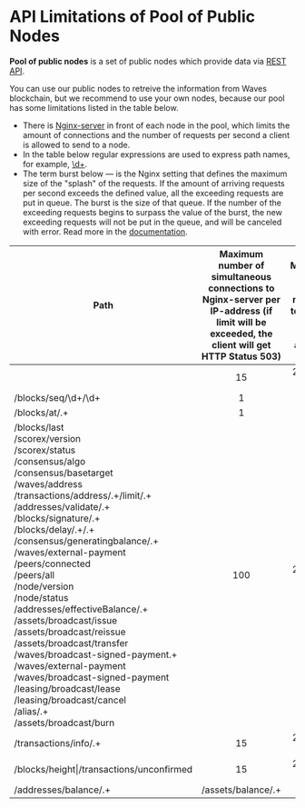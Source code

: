 # API Limitations of Pool of Public Nodes

**Pool of public nodes** is a set of public nodes which provide data via [REST API](/en).

You can use our public nodes to retreive the information from Waves blockchain, but we recommend to use your own nodes, because our pool has some limitations listed in the table below.

<note type="info" title="">
<ul><li>There is <a href="https://www.nginx.com">Nginx-server</a> in front of each node in the pool, which limits the amount of connections and the number of requests per second a client is allowed to send to a node.</li>
<li>In the table below regular expressions are used to express path names, for example, <a href="https://stackoverflow.com/questions/2841550/what-does-d-mean-in-regular-expression-terms">\d+</a>.</li>
<li>The term burst below — is the Nginx setting that defines the maximum size of the "splash" of the requests. If the amount of arriving requests per second exceeds the defined value, all the exceeding requests are put in queue. The burst is the size of that queue. If the number of the exceeding requests begins to surpass the value of the burst, the new exceeding requests will not be put in the queue, and will be canceled with error. Read more in the <a href="http://nginx.org/en/docs/http/ngx_http_limit_req_module.html">documentation</a>.</li></ul>
</note>

| Path | Maximum number of simultaneous connections to Nginx-server per IP-address (if limit will be exceeded, the client will get HTTP Status 503) | Maximum number of the requests to Nginx-server per IP-address |
| --- | :---: | :---: |
|  | 15 | 20 (burst 50) |
| /blocks/seq/\d+/\d+ | 1 | 1 |
| /blocks/at/.+ | 1 | 1 |
|/blocks/last<br/>/scorex/version<br/>/scorex/status<br/>/consensus/algo<br/>/consensus/basetarget<br/>/waves/address<br/>/transactions/address/.+/limit/.+<br/>/addresses/validate/.+<br/>/blocks/signature/.+<br/>/blocks/delay/.+/.+<br/>/consensus/generatingbalance/.+<br/>/waves/external-payment<br/>/peers/connected<br/>/peers/all<br/>/node/version<br/>/node/status<br/>/addresses/effectiveBalance/.+<br/>/assets/broadcast/issue<br/>/assets/broadcast/reissue<br/>/assets/broadcast/transfer<br/>/waves/broadcast-signed-payment.+<br/>/waves/external-payment<br/>/waves/broadcast-signed-payment<br/>/leasing/broadcast/lease<br/>/leasing/broadcast/cancel<br/>/alias/.+<br/>/assets/broadcast/burn |  100|  20 (burst 50) |
| /transactions/info/.+ | 15 | 20 (burst 50) |
| /blocks/height\|/transactions/unconfirmed | 15 | 20 (burst 50) |
| /addresses/balance/.+|/assets/balance/.+ | 15 | 100 (burst 50) |
